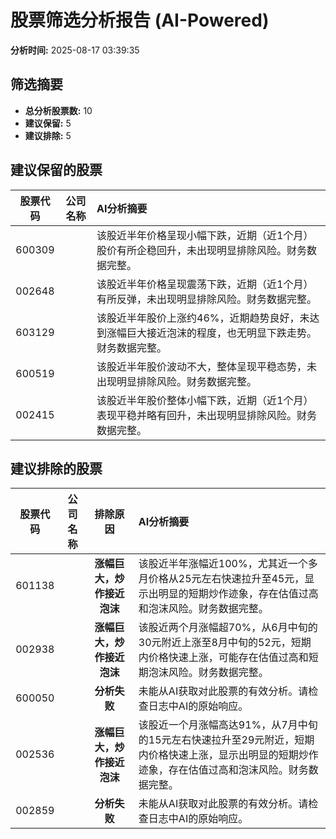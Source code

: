 # 股票筛选分析报告 (AI-Powered)

**分析时间:** 2025-08-17 03:39:35

## 筛选摘要

- **总分析股票数:** 10
- **建议保留:** 5
- **建议排除:** 5

## 建议保留的股票

| 股票代码 | 公司名称 | AI分析摘要 |
|:---:|:---:|:---|
| 600309 |  | 该股近半年价格呈现小幅下跌，近期（近1个月）股价有所企稳回升，未出现明显排除风险。财务数据完整。 |
| 002648 |  | 该股近半年价格呈现震荡下跌，近期（近1个月）有所反弹，未出现明显排除风险。财务数据完整。 |
| 603129 |  | 该股近半年股价上涨约46%，近期趋势良好，未达到涨幅巨大接近泡沫的程度，也无明显下跌走势。财务数据完整。 |
| 600519 |  | 该股近半年股价波动不大，整体呈现平稳态势，未出现明显排除风险。财务数据完整。 |
| 002415 |  | 该股近半年股价整体小幅下跌，近期（近1个月）表现平稳并略有回升，未出现明显排除风险。财务数据完整。 |

## 建议排除的股票

| 股票代码 | 公司名称 | 排除原因 | AI分析摘要 |
|:---:|:---:|:---:|:---|
| 601138 |  | **涨幅巨大，炒作接近泡沫** | 该股近半年涨幅近100%，尤其近一个多月价格从25元左右快速拉升至45元，显示出明显的短期炒作迹象，存在估值过高和泡沫风险。财务数据完整。 |
| 002938 |  | **涨幅巨大，炒作接近泡沫** | 该股近两个月涨幅超70%，从6月中旬的30元附近上涨至8月中旬的52元，短期内价格快速上涨，可能存在估值过高和短期泡沫风险。财务数据完整。 |
| 600050 |  | **分析失败** | 未能从AI获取对此股票的有效分析。请检查日志中AI的原始响应。 |
| 002536 |  | **涨幅巨大，炒作接近泡沫** | 该股近一个月涨幅高达91%，从7月中旬的15元左右快速拉升至29元附近，短期内价格快速上涨，显示出明显的短期炒作迹象，存在估值过高和泡沫风险。财务数据完整。 |
| 002859 |  | **分析失败** | 未能从AI获取对此股票的有效分析。请检查日志中AI的原始响应。 |
